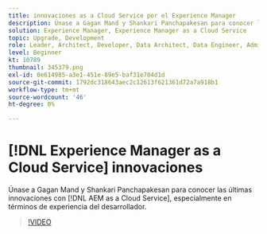 ```yaml
---
title: innovaciones as a Cloud Service por el Experience Manager
description: Únase a Gagan Mand y Shankari Panchapakesan para conocer las últimas innovaciones con [!DNL AEM as a Cloud Service], especialmente en términos de experiencia del desarrollador.
solution: Experience Manager, Experience Manager as a Cloud Service
topic: Upgrade, Development
role: Leader, Architect, Developer, Data Architect, Data Engineer, Admin, User
level: Beginner
kt: 10789
thumbnail: 345379.png
exl-id: 0e614985-a3e1-451e-89e5-baf31e704d1d
source-git-commit: 1792dc318643aec2c12613f621361d72a7a918b1
workflow-type: tm+mt
source-wordcount: '46'
ht-degree: 0%

---
```


# [!DNL Experience Manager as a Cloud Service] innovaciones

Únase a Gagan Mand y Shankari Panchapakesan para conocer las últimas innovaciones con [!DNL AEM as a Cloud Service], especialmente en términos de experiencia del desarrollador.

>[!VIDEO](https://video.tv.adobe.com/v/345379/?quality=12&learn=on)
